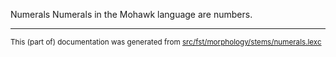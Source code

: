 Numerals
Numerals in the Mohawk language are numbers.

* * *

<small>This (part of) documentation was generated from [src/fst/morphology/stems/numerals.lexc](https://github.com/giellalt/lang-moh/blob/main/src/fst/morphology/stems/numerals.lexc)</small>
